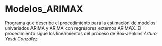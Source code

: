 # Modelos_ARIMAX
Programa que describe el procedimiento para la estimación de modelos univariados ARIMA y ARIMA con regresores externos ARIMAX. El procedimiento sigue los lineamientos del proceso de Box-Jenkins
_Arturo Yesdi González_


